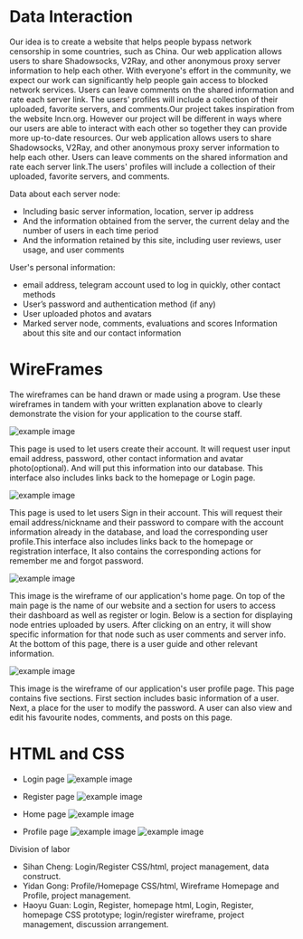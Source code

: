# Data Interaction
Our idea is to create a website that helps people bypass network censorship in some countries, such as China. Our web application allows users to share Shadowsocks, V2Ray, and other anonymous proxy server information to help each other. With everyone's effort in the community, we expect our work can significantly help people gain access to blocked network services. Users can leave comments on the shared information and rate each server link. The users' profiles will include a collection of their uploaded, favorite servers, and comments.Our project takes inspiration from the website lncn.org. However our project will be different in ways where our users are able to interact with each other so together they can provide more up-to-date resources.
Our web application allows users to share Shadowsocks, V2Ray, and other anonymous proxy server information to help each other. Users can leave comments on the shared information and rate each server link.The users' profiles will include a collection of their uploaded, favorite servers, and comments.

Data about each server node:
* Including basic server information, location, server ip address
* And the information obtained from the server, the current delay and the number of users in each time period
* And the information retained by this site, including user reviews, user usage, and user comments</br>

User's personal information:

* email address, telegram account used to log in quickly, other contact methods
* User’s password and authentication method (if any)
* User uploaded photos and avatars
* Marked server node,  comments, evaluations and scores
Information about this site and our contact information


# WireFrames
The wireframes can be hand drawn or made using a program. Use these wireframes in tandem with your written explanation above to clearly demonstrate the vision for your application to the course staff. 

![example image](imgs/register.jpg)

This page is used to let users create their account. It will request user input email address, password, other contact information and avatar photo(optional). And will put this information into our database. This interface also includes links back to the homepage or Login page.

![example image](imgs/login.jpg)

This page is used to let users Sign in their account. This will request their email address/nickname and their password to compare with the account information already in the database, and load the corresponding user profile.This interface also includes links back to the homepage or registration interface, It also contains the corresponding actions for remember me and forgot password.


![example image](imgs/homepage.png)

This image is the wireframe of our application's home page.
On top of the main page is the name of our website and a section for users to access their dashboard as well as register or login. Below is a section for displaying node entries uploaded by users. After clicking on an entry, it will show specific information for that node such as user comments and server info. At the bottom of this page, there is a user guide and other relevant information.

![example image](imgs/dashboard.png)

This image is the wireframe of our application's user profile page.
This page contains five sections. First section includes basic information of a user. Next, a place for the user to modify the password. A user can also view and edit his favourite nodes, comments, and posts on this page.

# HTML and CSS
* Login page
![example image](imgs/login1.PNG)

* Register page
![example image](imgs/register1.PNG)

* Home page
![example image](imgs/homepage1.PNG)

* Profile page
![example image](imgs/profile2.png)
![example image](imgs/profile.png)

Division of labor
* Sihan Cheng: Login/Register CSS/html, project management, data construct.
* Yidan Gong: Profile/Homepage CSS/html, Wireframe Homepage and Profile, project management.
* Haoyu Guan: Login, Register, homepage html, Login, Register, homepage CSS prototype; login/register wireframe, project management, discussion arrangement.





